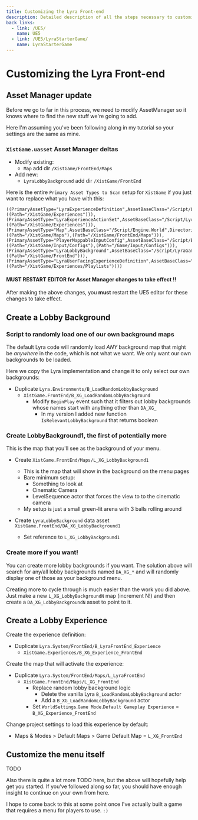 ```yaml
---
title: Customizing the Lyra Front-end
description: Detailed description of all the steps necessary to customize the LyraStarterGame front-end experience
back_links:
  - link: /UE5/
    name: UE5
  - link: /UE5/LyraStarterGame/
    name: LyraStarterGame
---
```



# Customizing the Lyra Front-end

## Asset Manager update

Before we go to far in this process, we need to modify AssetManager so it knows where to find the new stuff we're going to add.

Here I'm assuming you've been following along in my tutorial so your settings are the same as mine.

### `XistGame.uasset` Asset Manager deltas

- Modify existing:
  - `Map` add dir `/XistGame/FrontEnd/Maps`
- Add new:
  - `LyraLobbyBackground` add dir `/XistGame/FrontEnd`

Here is the entire `Primary Asset Types to Scan` setup for `XistGame` if you just want to replace what you have with this:

```text
((PrimaryAssetType="LyraExperienceDefinition",AssetBaseClass="/Script/LyraGame.LyraExperienceDefinition",bHasBlueprintClasses=True,Directories=((Path="/XistGame/Experiences"))),(PrimaryAssetType="LyraExperienceActionSet",AssetBaseClass="/Script/LyraGame.LyraExperienceActionSet",Directories=((Path="/XistGame/Experiences"))),(PrimaryAssetType="Map",AssetBaseClass="/Script/Engine.World",Directories=((Path="/XistGame/Maps"),(Path="/XistGame/FrontEnd/Maps"))),(PrimaryAssetType="PlayerMappableInputConfig",AssetBaseClass="/Script/EnhancedInput.PlayerMappableInputConfig",Directories=((Path="/XistGame/Input/Configs"),(Path="/Game/Input/Configs"))),(PrimaryAssetType="LyraLobbyBackground",AssetBaseClass="/Script/LyraGame.LyraLobbyBackground",Directories=((Path="/XistGame/FrontEnd"))),(PrimaryAssetType="LyraUserFacingExperienceDefinition",AssetBaseClass="/Script/LyraGame.LyraUserFacingExperienceDefinition",Directories=((Path="/XistGame/Experiences/Playlists"))))
```


#### MUST RESTART EDITOR for Asset Manager changes to take effect !!

After making the above changes, you **must** restart the UE5 editor for these changes to take effect.


## Create a Lobby Background

### Script to randomly load one of our own background maps

The default Lyra code will randomly load *ANY* background map that might be *anywhere* in the code, which is not what we want.  We only want our own backgrounds to be loaded.

Here we copy the Lyra implementation and change it to only select our own backgrounds:

- Duplicate `Lyra.Environments/B_LoadRandomLobbyBackground`
  - `XistGame.FrontEnd/B_XG_LoadRandomLobbyBackground`
    - Modify `BeginPlay` event such that it filters out lobby backgrounds whose names start with anything other than `DA_XG_`
      - In my version I added new function `IsRelevantLobbyBackground` that returns boolean

### Create LobbyBackground1, the first of potentially more

This is the map that you'll see as the background of your menu.

- Create `XistGame.FrontEnd/Maps/L_XG_LobbyBackground1`
  - This is the map that will show in the background on the menu pages
  - Bare minimum setup:
    - Something to look at
    - Cinematic Camera
    - LevelSequence actor that forces the view to to the cinematic camera
  - My setup is just a small green-lit arena with 3 balls rolling around

- Create `LyraLobbyBackground` data asset `XistGame.FrontEnd/DA_XG_LobbyBackground1`
  - Set reference to `L_XG_LobbyBackground1`


### Create more if you want!

You can create more lobby backgrounds if you want.  The solution above will search for any/all lobby backgrounds named `DA_XG_*` and will randomly display one of those as your background menu.

Creating more to cycle through is much easier than the work you did above.  Just make a new `L_XG_LobbyBackgroundN` map (increment N!) and then create a `DA_XG_LobbyBackgroundN` asset to point to it.


## Create a Lobby Experience

Create the experience definition:

- Duplicate `Lyra.System/FrontEnd/B_LyraFrontEnd_Experience`
  - `XistGame.Experiences/B_XG_Experience_FrontEnd`

Create the map that will activate the experience:

- Duplicate `Lyra.System/FrontEnd/Maps/L_LyraFrontEnd`
  - `XistGame.FrontEnd/Maps/L_XG_FrontEnd`
    - Replace random lobby background logic
      - Delete the vanilla Lyra `B_LoadRandomLobbyBackground` actor
      - Add a `B_XG_LoadRandomLobbyBackground` actor
    - Set `WorldSettings`.`Game Mode`.`Default Gameplay Experience` = `B_XG_Experience_FrontEnd`

Change project settings to load this experience by default:

- Maps & Modes > Default Maps > Game Default Map = `L_XG_FrontEnd`


## Customize the menu itself

TODO

Also there is quite a lot more TODO here, but the above will hopefully
help get you started.  If you've followed along so far, you should
have enough insight to continue on your own from here.

I hope to come back to this at some point once I've actually built a
game that requires a menu for players to use.  `:)`
